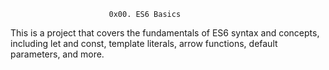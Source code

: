                           0x00. ES6 Basics

This is a project that covers the fundamentals of ES6 syntax and concepts, including let and const, template literals, arrow functions, default parameters, and more.

